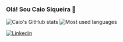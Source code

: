 ### Olá! Sou Caio Siqueira 🤙

![Caio's GitHub stats](https://github-readme-stats.vercel.app/api?username=caiocsiqueira&show_icons=true&theme=synthwave)
![Most used languages](https://github-readme-stats.vercel.app/api/top-langs/?username=caiocsiqueira&layout=compact&langs_count=8&theme=synthwave)

[![Linkedin](https://img.shields.io/badge/LinkedIn-0077B5?style=for-the-badge&logo=linkedin&logoColor=white)](https://www.linkedin.com/in/caiocesarsiqueira)




<!---
CaiocSiqueira/CaiocSiqueira is a ✨ special ✨ repository because its `README.md` (this file) appears on your GitHub profile.
You can click the Preview link to take a look at your changes.
--->
